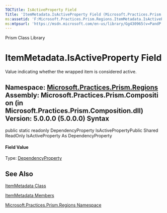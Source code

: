 ```yaml
---
TOCTitle: IsActiveProperty Field
Title: 'ItemMetadata.IsActiveProperty Field (Microsoft.Practices.Prism.Regions)'
ms:assetid: 'F:Microsoft.Practices.Prism.Regions.ItemMetadata.IsActiveProperty'
ms:mtpsurl: 'https://msdn.microsoft.com/en-us/library/Gg430965(v=PandP.50)'
---
```


Prism Class Library

ItemMetadata.IsActiveProperty Field
=======================================

Value indicating whether the wrapped item is considered active.

**Namespace:** [Microsoft.Practices.Prism.Regions](https://msdn.microsoft.com/n:microsoft.practices.prism.regions)
**Assembly:** Microsoft.Practices.Prism.Composition (in Microsoft.Practices.Prism.Composition.dll) Version: 5.0.0.0 (5.0.0.0)
Syntax
------

<span id="syntaxToggle"></span>public static readonly DependencyProperty IsActivePropertyPublic Shared ReadOnly IsActiveProperty As DependencyProperty
#### Field Value

Type: [DependencyProperty](http://msdn2.microsoft.com/en-us/library/ms589318)

See Also
--------


[ItemMetadata Class](https://msdn.microsoft.com/t:microsoft.practices.prism.regions.itemmetadata)

[ItemMetadata Members](https://msdn.microsoft.com/allmembers.t:microsoft.practices.prism.regions.itemmetadata)

[Microsoft.Practices.Prism.Regions Namespace](https://msdn.microsoft.com/n:microsoft.practices.prism.regions)
